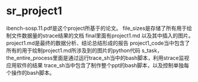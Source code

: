 # sr_project1
ibench-sosp.11.pdf是这个project所基于的论文。
file_sizes是存储了所有用于绘制文件数据量的strace结果的文档
final里面有project1.md 以及其中插入的图片。project1.md是最终的数据分析、结论总结形成的报告
project1_code当中包含了所有的用于绘制project1.md所涉及到的图片的python代码
s_task，the_entire_process里面是通过运行trace_sh当中的bash脚本，利用strace监视应用软件的结果
trace_sh当中包含了制作整个ppt的bash脚本，以及控制单独每个操作的bash脚本。
